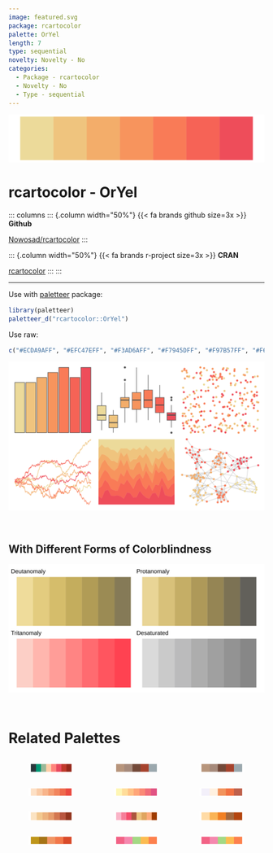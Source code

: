 ```yaml
---
image: featured.svg
package: rcartocolor
palette: OrYel
length: 7
type: sequential
novelty: Novelty - No
categories:
  - Package - rcartocolor
  - Novelty - No
  - Type - sequential
---
```


![](featured.svg)

# rcartocolor - OrYel 

::: columns
::: {.column width="50%"}
{{< fa brands github size=3x >}}
**Github**

[Nowosad/rcartocolor](https://github.com/Nowosad/rcartocolor)
:::

::: {.column width="50%"}
{{< fa brands r-project size=3x >}}
**CRAN**

[rcartocolor](https://CRAN.R-project.org/package=rcartocolor)
:::
:::

<hr> 

Use with [paletteer](https://emilhvitfeldt.github.io/paletteer/) package:

```r
library(paletteer)
paletteer_d("rcartocolor::OrYel")
```

Use raw:

```r
c("#ECDA9AFF", "#EFC47EFF", "#F3AD6AFF", "#F7945DFF", "#F97B57FF", "#F66356FF", "#EE4D5AFF")
``` 

![](examples.png) 

  <br>
  
  ## With Different Forms of Colorblindness
  
  ![](colorblind.svg) 

<br>

# Related Palettes

<div class="list" style="display: grid; grid-template-columns: auto auto auto;"> <figure class="figure">
<a href="../../awtools/a_palette/"> <img src="../../awtools/a_palette/featured.svg" style="width: 100%;" class="figure-img"></a>
</figure> <figure class="figure">
<a href="../../ButterflyColors/hamadryas_feronia/"> <img src="../../ButterflyColors/hamadryas_feronia/featured.svg" style="width: 100%;" class="figure-img"></a>
</figure> <figure class="figure">
<a href="../../ButterflyColors/hamadryas_feronia/"> <img src="../../ButterflyColors/hamadryas_feronia/featured.svg" style="width: 100%;" class="figure-img"></a>
</figure> <figure class="figure">
<a href="../../rcartocolor/Peach/"> <img src="../../rcartocolor/Peach/featured.svg" style="width: 100%;" class="figure-img"></a>
</figure> <figure class="figure">
<a href="../../rcartocolor/PinkYl/"> <img src="../../rcartocolor/PinkYl/featured.svg" style="width: 100%;" class="figure-img"></a>
</figure> <figure class="figure">
<a href="../../fishualize/Cantherhines_macrocerus/"> <img src="../../fishualize/Cantherhines_macrocerus/featured.svg" style="width: 100%;" class="figure-img"></a>
</figure> <figure class="figure">
<a href="../../MetBrewer/OKeeffe2/"> <img src="../../MetBrewer/OKeeffe2/featured.svg" style="width: 100%;" class="figure-img"></a>
</figure> <figure class="figure">
<a href="../../miscpalettes/jojo/"> <img src="../../miscpalettes/jojo/featured.svg" style="width: 100%;" class="figure-img"></a>
</figure> <figure class="figure">
<a href="../../calecopal/canary/"> <img src="../../calecopal/canary/featured.svg" style="width: 100%;" class="figure-img"></a>
</figure> <figure class="figure">
<a href="../../fishualize/Holocentrus_adscensionis/"> <img src="../../fishualize/Holocentrus_adscensionis/featured.svg" style="width: 100%;" class="figure-img"></a>
</figure> <figure class="figure">
<a href="../../lisa/AndyWarhol/"> <img src="../../lisa/AndyWarhol/featured.svg" style="width: 100%;" class="figure-img"></a>
</figure> <figure class="figure">
<a href="../../rtist/warhol/"> <img src="../../rtist/warhol/featured.svg" style="width: 100%;" class="figure-img"></a>
</figure> 
</div>

